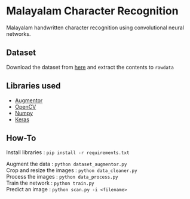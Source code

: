 # Malayalam Character Recognition
Malayalam handwritten character recognition using convolutional neural networks.

## Dataset
Download the dataset from [here](https://drive.google.com/open?id=1WjZnnmmfjv7-N-WakhJdLoDhiHEi5dOb "Google Drive link") and extract the contents to `rawdata`

## Libraries used
* [Augmentor](https://github.com/mdbloice/Augmentor)
* [OpenCV](https://opencv.org/)
* [Numpy](https://numpy.org/)
* [Keras](https://keras.io/)

## How-To
Install libraries : `pip install -r requirements.txt`

Augment the data : `python dataset_augmentor.py`  
Crop and resize the images : `python data_cleaner.py`  
Process the images : `python data_process.py`  
Train the network : `python train.py`  
Predict an image : `python scan.py -i <filename>`